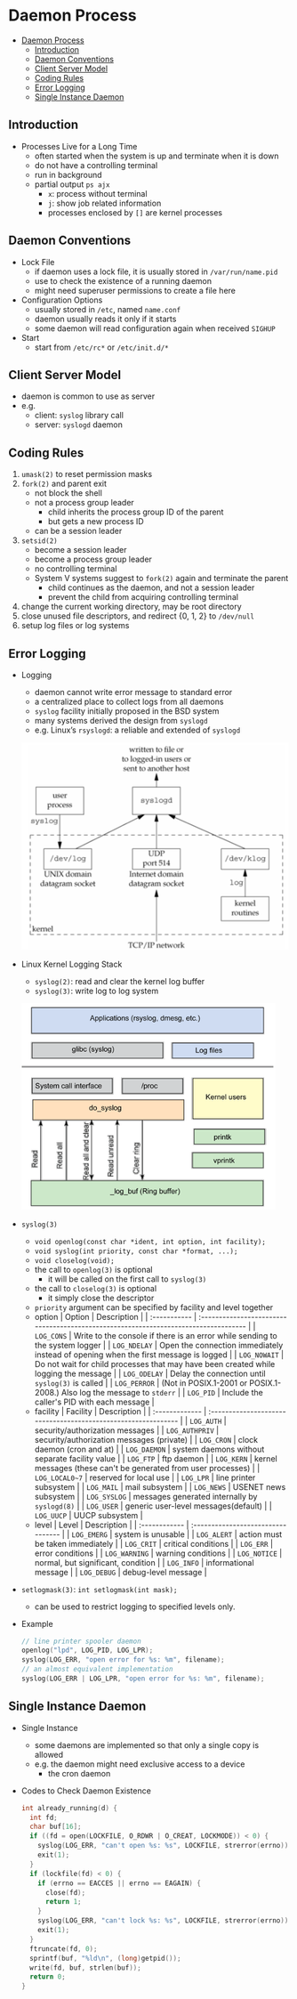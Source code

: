 # Daemon Process

* [Daemon Process](#daemon-process)
  * [Introduction](#introduction)
  * [Daemon Conventions](#daemon-conventions)
  * [Client Server Model](#client-server-model)
  * [Coding Rules](#coding-rules)
  * [Error Logging](#error-logging)
  * [Single Instance Daemon](#single-instance-daemon)

## Introduction

* Processes Live for a Long Time
  * often started when the system is up and terminate when it is down
  * do not have a controlling terminal
  * run in background
  * partial output `ps ajx`
    * `x`: process without terminal
    * `j`: show job related information
    * processes enclosed by `[]` are kernel processes

## Daemon Conventions

* Lock File
  * if daemon uses a lock file, it is usually stored in `/var/run/name.pid`
  * use to check the existence of a running daemon
  * might need superuser permissions to create a file here
* Configuration Options
  * usually stored in `/etc`, named `name.conf`
  * daemon usually reads it only if it starts
  * some daemon will read configuration again when received `SIGHUP`
* Start
  * start from `/etc/rc*` or `/etc/init.d/*`

## Client Server Model

* daemon is common to use as server
* e.g.
  * client: `syslog` library call
  * server: `syslogd` daemon

## Coding Rules

1. `umask(2)` to reset permission masks
2. `fork(2)` and parent exit
   * not block the shell
   * not a process group leader
     * child inherits the process group ID of the parent
     * but gets a new process ID
   * can be a session leader
3. `setsid(2)`
   * become a session leader
   * become a process group leader
   * no controlling terminal
   * System V systems suggest to `fork(2)` again and terminate the parent
     * child continues as the daemon, and not a session leader
     * prevent the child from acquiring controlling terminal
4. change the current working directory, may be root directory
5. close unused file descriptors, and redirect {0, 1, 2} to `/dev/null`
6. setup log files or log systems

## Error Logging

* Logging
  * daemon cannot write error message to standard error
  * a centralized place to collect logs from all daemons
  * `syslog` facility initially proposed in the BSD system
  * many systems derived the design from `syslogd`
  * e.g. Linux’s `rsyslogd`: a reliable and extended of `syslogd`

  ![syslog1](images/syslog1.png)
* Linux Kernel Logging Stack
  * `syslog(2)`: read and clear the kernel log buffer
  * `syslog(3)`: write log to log system

  ![syslog2](images/syslog2.png)
* `syslog(3)`
  * `void openlog(const char *ident, int option, int facility);`
  * `void syslog(int priority, const char *format, ...);`
  * `void closelog(void);`
  * the call to `openlog(3)` is optional
    * it will be called on the first call to `syslog(3)`
  * the call to `closelog(3)` is optional
    * it simply close the descriptor
  * `priority` argument can be specified by facility and level together
  * option
    | Option       | Description                                                                          |
    | :----------- | :----------------------------------------------------------------------------------- |
    | `LOG_CONS`   | Write to the console if there is an error while sending to the system logger         |
    | `LOG_NDELAY` | Open the connection immediately instead of opening when the first message is logged  |
    | `LOG_NOWAIT` | Do not wait for child processes that may have been created while logging the message |
    | `LOG_ODELAY` | Delay the connection until `syslog(3)` is called                                     |
    | `LOG_PERROR` | (Not in POSIX.1-2001 or POSIX.1-2008.)  Also log the message to `stderr`             |
    | `LOG_PID`    | Include the caller's PID with each message                                           |
  * facility
    | Facility       | Description                                                    |
    | :------------- | :------------------------------------------------------------- |
    | `LOG_AUTH`     | security/authorization messages                                |
    | `LOG_AUTHPRIV` | security/authorization messages (private)                      |
    | `LOG_CRON`     | clock daemon (cron and at)                                     |
    | `LOG_DAEMON`   | system daemons without separate facility value                 |
    | `LOG_FTP`      | ftp daemon                                                     |
    | `LOG_KERN`     | kernel messages (these can't be generated from user processes) |
    | `LOG_LOCAL0~7` | reserved for local use                                         |
    | `LOG_LPR`      | line printer subsystem                                         |
    | `LOG_MAIL`     | mail subsystem                                                 |
    | `LOG_NEWS`     | USENET news subsystem                                          |
    | `LOG_SYSLOG`   | messages generated internally by `syslogd(8)`                  |
    | `LOG_USER`     | generic user-level messages(default)                           |
    | `LOG_UUCP`     | UUCP subsystem                                                 |
  * level
    | Level         | Description                        |
    | :------------ | :--------------------------------- |
    | `LOG_EMERG`   | system is unusable                 |
    | `LOG_ALERT`   | action must be taken immediately   |
    | `LOG_CRIT`    | critical conditions                |
    | `LOG_ERR`     | error conditions                   |
    | `LOG_WARNING` | warning conditions                 |
    | `LOG_NOTICE`  | normal, but significant, condition |
    | `LOG_INFO`    | informational message              |
    | `LOG_DEBUG`   | debug-level message                |
* `setlogmask(3)`: `int setlogmask(int mask);`
  * can be used to restrict logging to specified levels only.
* Example

  ``` C
  // line printer spooler daemon
  openlog("lpd", LOG_PID, LOG_LPR);
  syslog(LOG_ERR, "open error for %s: %m", filename);
  // an almost equivalent implementation
  syslog(LOG_ERR | LOG_LPR, "open error for %s: %m", filename);
  ```

## Single Instance Daemon

* Single Instance
  * some daemons are implemented so that only a single copy is allowed
  * e.g. the daemon might need exclusive access to a device
    * the cron daemon
* Codes to Check Daemon Existence

  ``` C
  int already_running(d) {
    int fd;
    char buf[16];
    if ((fd = open(LOCKFILE, O_RDWR | O_CREAT, LOCKMODE)) < 0) {
      syslog(LOG_ERR, "can't open %s: %s", LOCKFILE, strerror(errno));
      exit(1);
    }
    if (lockfile(fd) < 0) {
      if (errno == EACCES || errno == EAGAIN) {
        close(fd);
        return 1;
      }
      syslog(LOG_ERR, "can't lock %s: %s", LOCKFILE, strerror(errno));
      exit(1);
    }
    ftruncate(fd, 0);
    sprintf(buf, "%ld\n", (long)getpid());
    write(fd, buf, strlen(buf));
    return 0;
  }
  ```
